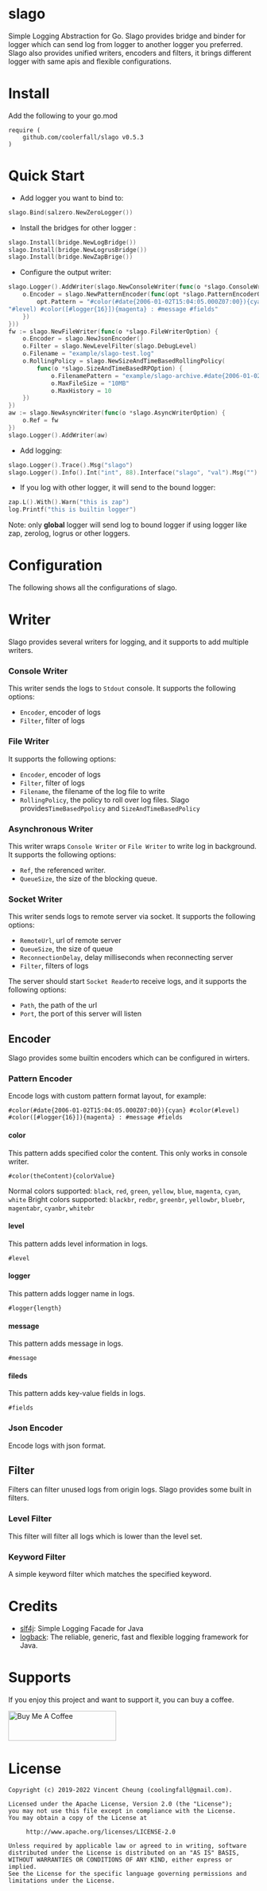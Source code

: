 slago
=====
Simple Logging Abstraction for Go. Slago provides bridge and binder for logger which
can send log from logger to another logger you preferred. Slago also provides unified writers, 
encoders and filters, it brings different logger with same apis and flexible configurations.

Install
=======
Add the following to your go.mod
```text
require (
	github.com/coolerfall/slago v0.5.3
)
```

Quick Start
==========
* Add logger you want to bind to:
```go
slago.Bind(salzero.NewZeroLogger())
```

* Install the bridges for other logger :
```go
slago.Install(bridge.NewLogBridge())
slago.Install(bridge.NewLogrusBridge())
slago.Install(bridge.NewZapBrige())
```

* Configure the output writer:
```go
slago.Logger().AddWriter(slago.NewConsoleWriter(func(o *slago.ConsoleWriterOption) {
    o.Encoder = slago.NewPatternEncoder(func(opt *slago.PatternEncoderOption) {
        opt.Pattern = "#color(#date{2006-01-02T15:04:05.000Z07:00}){cyan} #color(" +
"#level) #color([#logger{16}]){magenta} : #message #fields"
    })
}))
fw := slago.NewFileWriter(func(o *slago.FileWriterOption) {
    o.Encoder = slago.NewJsonEncoder()
    o.Filter = slago.NewLevelFilter(slago.DebugLevel)
    o.Filename = "example/slago-test.log"
    o.RollingPolicy = slago.NewSizeAndTimeBasedRollingPolicy(
        func(o *slago.SizeAndTimeBasedRPOption) {
            o.FilenamePattern = "example/slago-archive.#date{2006-01-02}.#index.log"
            o.MaxFileSize = "10MB"
            o.MaxHistory = 10
    })
})
aw := slago.NewAsyncWriter(func(o *slago.AsyncWriterOption) {
    o.Ref = fw
})
slago.Logger().AddWriter(aw)

```

* Add logging:
```go
slago.Logger().Trace().Msg("slago")
slago.Logger().Info().Int("int", 88).Interface("slago", "val").Msg("")
```

* If you log with other logger, it will send to the bound logger:
```go
zap.L().With().Warn("this is zap")
log.Printf("this is builtin logger")
```
Note: only **global** logger will send log to bound logger if using logger like zap, zerolog, logrus or other loggers.  

Configuration
============
The following shows all the configurations of slago.

# Writer
Slago provides several writers for logging, and it supports to add multiple writers.

### Console Writer
This writer sends the logs to `Stdout` console. It supports the following options:
* `Encoder`, encoder of logs
* `Filter`, filter of logs

### File Writer
It supports the following options:
* `Encoder`, encoder of logs
* `Filter`, filter of logs
* `Filename`, the filename of the log file to write
* `RollingPolicy`, the policy to roll over log files. Slago provides`TimeBasedPpolicy` and `SizeAndTimeBasedPolicy`

### Asynchronous Writer
This writer wraps `Console Writer` or `File Writer` to write log in background. It supports the following options: 
* `Ref`, the referenced writer.
* `QueueSize`, the size of the blocking queue.

### Socket Writer
This writer sends logs to remote server via socket. It supports the following options:
* `RemoteUrl`, url of remote server
* `QueueSize`, the size of queue
* `ReconnectionDelay`, delay milliseconds when reconnecting server
* `Filter`, filters of logs

The server should start `Socket Reader`to receive logs, and it supports the following options:
* `Path`, the path of the url
* `Port`, the port of this server will listen

## Encoder
Slago provides some builtin encoders which can be configured in wirters.

### Pattern Encoder
Encode logs with custom pattern format layout, for example:
```text
#color(#date{2006-01-02T15:04:05.000Z07:00}){cyan} #color(#level) #color([#logger{16}]){magenta} : #message #fields
```
#### color
This pattern adds specified color the content. This only works in console writer.
```text
#color(theContent){colorValue}
```
Normal colors supported: `black`, `red`, `green`, `yellow`, `blue`, `magenta`, `cyan`, `white`
Bright colors supported: `blackbr`, `redbr`, `greenbr`, `yellowbr`, `bluebr`, `magentabr`, `cyanbr`, `whitebr`

#### level
This pattern adds level information in logs.
```text
#level
```
#### logger
This pattern adds logger name in logs.
```text
#logger{length}
```
#### message
This pattern adds message in logs.
```text
#message
```
#### fileds
This pattern adds key-value fields in logs.
```text
#fields
```

### Json Encoder
Encode logs with json format.

## Filter
Filters can filter unused logs from origin logs. Slago provides some built in filters.

### Level Filter
This filter will filter all logs which is  lower than the level set.

### Keyword Filter
A simple keyword filter which matches the specified keyword.

Credits
======
* [slf4j][1]: Simple Logging Facade for Java
* [logback][2]: The reliable, generic, fast and flexible logging framework for Java.

Supports
=======
If you enjoy this project and want to support it, you can buy a coffee.

<a href="https://www.buymeacoffee.com/coolerfall" target="_blank"><img src="https://cdn.buymeacoffee.com/buttons/v2/default-yellow.png" alt="Buy Me A Coffee" style="height: 60px !important;width: 217px !important;" ></a>


License
=======

    Copyright (c) 2019-2022 Vincent Cheung (coolingfall@gmail.com).
    
    Licensed under the Apache License, Version 2.0 (the "License");
    you may not use this file except in compliance with the License.
    You may obtain a copy of the License at
    
         http://www.apache.org/licenses/LICENSE-2.0
    
    Unless required by applicable law or agreed to in writing, software
    distributed under the License is distributed on an "AS IS" BASIS,
    WITHOUT WARRANTIES OR CONDITIONS OF ANY KIND, either express or implied.
    See the License for the specific language governing permissions and
    limitations under the License.


[1]: https://github.com/qos-ch/slf4j
[2]: https://github.com/qos-ch/logback
